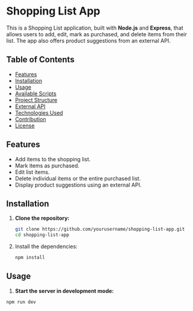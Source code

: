 # Shopping List App

This is a Shopping List application, built with **Node.js** and **Express**, that allows users to add, edit, mark as purchased, and delete items from their list. The app also offers product suggestions from an external API.

## Table of Contents

- [Features](#features)
- [Installation](#installation)
- [Usage](#usage)
- [Available Scripts](#available-scripts)
- [Project Structure](#project-structure)
- [External API](#external-api)
- [Technologies Used](#technologies-used)
- [Contribution](#contribution)
- [License](#license)

## Features

- Add items to the shopping list.
- Mark items as purchased.
- Edit list items.
- Delete individual items or the entire purchased list.
- Display product suggestions using an external API.

## Installation

1. **Clone the repository:**

   ```bash
   git clone https://github.com/yourusername/shopping-list-app.git
   cd shopping-list-app
   
2. Install the dependencies:
    ```bash
   npm install

## Usage
 1. **Start the server in development mode:**
  ```bash
npm run dev


  

 
 
